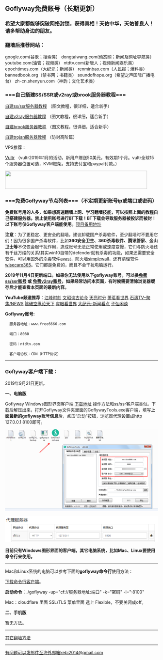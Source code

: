 ## Goflyway免费账号（长期更新）

### 希望大家都能够突破网络封锁，获得真相！天佑中华，天佑善良人！请多帮助身边的朋友。

### 翻墙后推荐网站：

google.com(谷歌；搜索类） dongtaiwang.com(动态网；新闻及网址导航类）  youtube.com(油管；视频类）  ntdtv.com(新唐人；视频新闻娱乐类）    epochtimes.com（大纪元；新闻类）  renminbao.com（人民报；爆料类） bannedbook.org（禁书网；书籍类）   soundofhope.org（希望之声国际广播电台）
    zh-cn.shenyun.com（神韵；文化艺术类）



### ===自己搭建SS/SSR或v2ray或brook服务器教程===

[自建ss/ssr服务器教程](https://github.com/Alvin9999/new-pac/wiki/%E8%87%AA%E5%BB%BAss%E6%9C%8D%E5%8A%A1%E5%99%A8%E6%95%99%E7%A8%8B) （图文教程，很详细，适合新手）

[自建v2ray服务器教程](https://github.com/Alvin9999/new-pac/wiki/%E8%87%AA%E5%BB%BAv2ray%E6%9C%8D%E5%8A%A1%E5%99%A8%E6%95%99%E7%A8%8B) （图文教程，很详细，适合新手）

[自建brook服务器教程](https://github.com/Alvin9999/new-pac/wiki/%E8%87%AA%E5%BB%BAbrook%E6%9C%8D%E5%8A%A1%E5%99%A8%E6%95%99%E7%A8%8B) （图文教程，很详细，适合新手）

[自建trojan服务器教程](https://github.com/Alvin9999/new-pac/wiki/%E8%87%AA%E5%BB%BAtrojan%E6%9C%8D%E5%8A%A1%E5%99%A8%E6%95%99%E7%A8%8B) （防封高阶篇）

VPS推荐：

[Vultr](https://www.vultr.com/?ref=7777564-4F) （vultr2019年1月的活动，新用户赠送50美元，有效期1个月。vultr全球15个服务器位置可选，KVM框架。支持支付宝和paypal付款。）

<a href="https://www.vultr.com/?ref=7777564-4F"><img src="https://www.vultr.com/media/banner_2.png" width="468" height="60"></a>

### ===免费Goflyway节点列表===（不定期更新账号ip或端口或密码）

**免费账号用的人多，如果想高速翻墙上网、学习翻墙技能，可以按照上面的教程自己搭建服务器。禁止使用账号进行BT下载！BT下载会导致服务器被投诉而被封！以下账号仅Goflyway客户端能使用。**[项目备用地址](https://gitlab.com/Alvin9999/free/wikis/Goflyway免费账号)

**注意**：为了更稳定、更安全的翻墙，建议卸载国产杀毒软件，至少翻墙时不要用它们！因为很多国产杀毒软件，比如**360安全卫生、360杀毒软件、腾讯管家、金山卫士等**不仅仅会起干扰作用，造成账号无法正常使用或速度变慢，它们与防火墙还有千丝万缕的关系!其实win10自带的defender就有杀毒的功能，如果还需要安全软件，可以用国外的杀毒软件[avast](http://files.avast.com/iavs9x/avast_free_antivirus_setup_offline.exe)，防火墙[simplewall](https://github.com/henrypp/simplewall/releases/download/v.2.3.4/simplewall-2.3.4-setup.exe)，还有清理软件[wisecare365](http://downloads.wisecleaner.com/soft/WiseCare365.exe)。它们都是免费的，而且不会干扰电脑运行。

**2019年11月4日更新端口。如果你无法使用以下goflyway账号，可以换[免费ss/ssr账号](https://github.com/Alvin9999/new-pac/wiki/ss%E5%85%8D%E8%B4%B9%E8%B4%A6%E5%8F%B7) 或 [免费v2ray账号](https://github.com/Alvin9999/new-pac/wiki/v2ray%E5%85%8D%E8%B4%B9%E8%B4%A6%E5%8F%B7)，如果经常访问本页面，有时候需要清除浏览器缓存后才能查看本页面的最新内容。**

**YouTube频道推荐**：[江峰时刻](https://www.youtube.com/channel/UCa6ERCDt3GzkvLye32ar89w/videos) [文昭谈古论今](https://www.youtube.com/channel/UCtAIPjABiQD3qjlEl1T5VpA/featured)  [天亮时分](https://www.youtube.com/channel/UCjvjNeHndz4PGs9JXhzdHqw/videos) [萧茗看世界](https://www.youtube.com/channel/UC6HcLCrHusY7qLwsWGzfXnw) [石濤TV–聚焦/NEWS](https://www.youtube.com/channel/UC6zxZTv5ZbMmEg5GqBmXAUQ/videos)  [陈破空纵论天下](https://www.youtube.com/channel/UCwb7avxK-L5vPjMC1ZIGayw/videos) [睿眼看世界](https://www.youtube.com/channel/UCcWBxfaO69GPOFHSArNET2Q/videos) [大纪元-新闻看点](https://www.youtube.com/channel/UCPMqbkR35zZV1ysWGXJPW-w/videos) [子弘闲谈](https://www.youtube.com/channel/UClS1mgEIYLN9k03_B9o2DCw/videos)

**Goflyway账号:**

      服务器地址：www.free6666.com

      端口：8080

      密码：ntdtv.com

      客户端协议：CDN（HTTP协议）

***


### Goflyway客户端下载：

2019年9月21日更新。

**一、电脑版**

Goflyway Windows图形界面客户端 [下载地址](http://108.61.224.82/Goflyway.7z) 操作方法和ss/ssr客户端类似。下载后解压出来，打开Goflyway文件夹里面的GoflywayTools.exe客户端，填写**上面最新的goflyway账号信息**后，点击“启动”按钮，浏览器代理设置成http 127.0.0.1 8100即可。

![](https://raw.githubusercontent.com/Alvin9999/PAC/master/goflyway/gy2.png)

![](https://raw.githubusercontent.com/Alvin9999/PAC/master/goflyway/gy1.PNG)

**目前只有Windows图形界面的客户端，其它电脑系统，比如Mac、Linux要使用命令行来使用。**

***

Mac和Linux系统的电脑可以参考下面的**goflyway命令行**使用方法：

[下载命令行客户端](https://github.com/coyove/goflyway/releases)。

**启动命令**：./goflyway -up="cf://服务器地址:端口" -k="密码" -l=":8100"

Mac：cloudflare 里面 SSL/TLS 菜单里面 选上 Flexible，不要关闭成off。

**二、手机版**

暂无方法。

***

[其它翻墙方法](https://github.com/Alvin9999/new-pac/wiki/)

***

有问题可以发邮件至海外邮箱kebi2014@gmail.com